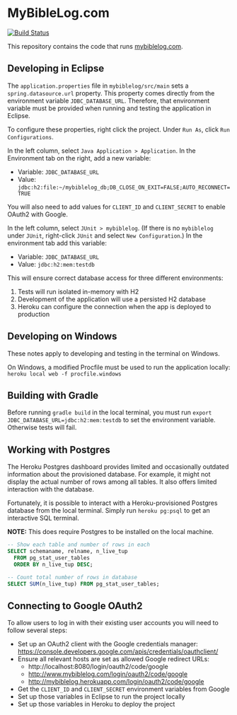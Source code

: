 # MyBibleLog.com

[![Build Status](https://travis-ci.com/AaronSmithX/mybiblelog.svg?branch=master)](https://travis-ci.com/AaronSmithX/mybiblelog)

This repository contains the code that runs [mybiblelog.com](http://www.mybiblelog.com/).

## Developing in Eclipse

The `application.properties` file in `mybiblelog/src/main` sets a `spring.datasource.url` property. This property comes directly from the environment variable `JDBC_DATABASE_URL`. Therefore, that environment variable must be provided when running and testing the application in Eclipse.

To configure these properties, right click the project. Under `Run As`, click `Run Configurations`.

In the left column, select `Java Application > Application`. In the Environment tab on the right, add a new variable:
* Variable: `JDBC_DATABASE_URL`
* Value: `jdbc:h2:file:~/mybiblelog_db;DB_CLOSE_ON_EXIT=FALSE;AUTO_RECONNECT=TRUE`

You will also need to add values for `CLIENT_ID` and `CLIENT_SECRET` to enable OAuth2 with Google.

In the left column, select `JUnit > mybiblelog`. (If there is no `mybiblelog` under `JUnit`, right-click `JUnit` and select `New Configuration`.) In the environment tab add this variable:
* Variable: `JDBC_DATABASE_URL`
* Value: `jdbc:h2:mem:testdb`

This will ensure correct database access for three different environments:
1. Tests will run isolated in-memory with H2
2. Development of the application will use a persisted H2 database
3. Heroku can configure the connection when the app is deployed to production

## Developing on Windows

These notes apply to developing and testing in the terminal on Windows.

On Windows, a modified Procfile must be used to run the application locally: `heroku local web -f procfile.windows`

## Building with Gradle

Before running `gradle build` in the local terminal, you must run `export JDBC_DATABASE_URL=jdbc:h2:mem:testdb` to set the environment variable. Otherwise tests will fail.

## Working with Postgres

The Heroku Postgres dashboard provides limited and occasionally outdated information about the provisioned database. For example, it might not display the actual number of rows among all tables. It also offers limited interaction with the database.

Fortunately, it is possible to interact with a Heroku-provisioned Postgres database from the local terminal. Simply run `heroku pg:psql` to get an interactive SQL terminal.

**NOTE:** This does require Postgres to be installed on the local machine.

```sql
-- Show each table and number of rows in each
SELECT schemaname, relname, n_live_tup 
  FROM pg_stat_user_tables 
  ORDER BY n_live_tup DESC;

-- Count total number of rows in database
SELECT SUM(n_live_tup) FROM pg_stat_user_tables;
```

## Connecting to Google OAuth2

To allow users to log in with their existing user accounts you will need to follow several steps:
* Set up an OAuth2 client with the Google credentials manager: https://console.developers.google.com/apis/credentials/oauthclient/
* Ensure all relevant hosts are set as allowed Google redirect URLs:
	* http://localhost:8080/login/oauth2/code/google
	* http://www.mybiblelog.com/login/oauth2/code/google
	* http://mybiblelog.herokuapp.com/login/oauth2/code/google
* Get the `CLIENT_ID` and `CLIENT_SECRET` environment variables from Google
* Set up those variables in Eclipse to run the project locally
* Set up those variables in Heroku to deploy the project
